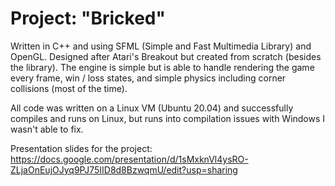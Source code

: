 # Project: "Bricked"
Written in C++ and using SFML (Simple and Fast Multimedia Library) and OpenGL. Designed after Atari's Breakout but created from scratch (besides the library). The engine is simple but is able to handle rendering the game every frame, win / loss states, and simple physics including corner collisions (most of the time).

All code was written on a Linux VM (Ubuntu 20.04) and successfully compiles and runs on Linux, but runs into compilation issues with Windows I wasn't able to fix. 

Presentation slides for the project:
https://docs.google.com/presentation/d/1sMxknVl4ysRO-ZLjaOnEujOJyq9PJ75IID8d8BzwqmU/edit?usp=sharing
